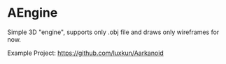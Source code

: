 # AEngine

Simple 3D "engine", supports only .obj file and draws only wireframes for now.

Example Project: https://github.com/luxkun/Aarkanoid
